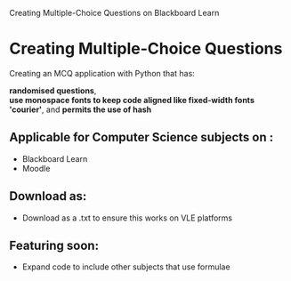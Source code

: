 Creating Multiple-Choice Questions on Blackboard Learn


# Creating Multiple-Choice Questions 

Creating an MCQ application with Python that has:

**randomised questions**,  
**use monospace fonts to keep code aligned like fixed-width fonts 'courier'**, and
**permits the use of hash**


## Applicable for Computer Science subjects on :
* Blackboard Learn
* Moodle

## Download as:
* Download as a .txt to ensure this works on VLE platforms


## Featuring soon:
* Expand code to include other subjects that use formulae

